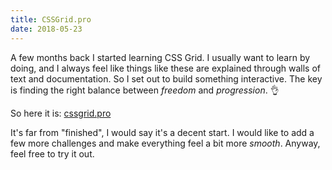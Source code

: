 ```yaml
---
title: CSSGrid.pro
date: 2018-05-23
---
```


A few months back I started learning CSS Grid. I usually want to learn by doing, and I always feel like
things like these are explained through walls of text and documentation. So I set out to build something
interactive. The key is finding the right balance between _freedom_ and _progression_. 👌

So here it is: [cssgrid.pro](http://www.cssgrid.pro)

It's far from "finished", I would say it's a decent start. I would like to add a few more challenges and make everything
feel a bit more _smooth_. Anyway, feel free to try it out.

